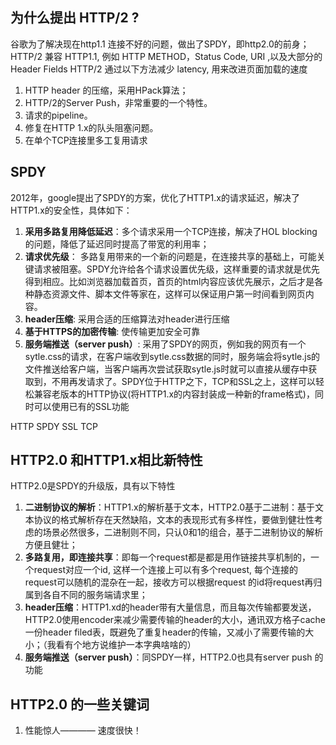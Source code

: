 ## 为什么提出 HTTP/2 ?

谷歌为了解决现在http1.1 连接不好的问题，做出了SPDY，即http2.0的前身；
HTTP/2 兼容 HTTP1.1, 例如 HTTP METHOD，Status Code, URI ,以及大部分的 Header Fields
HTTP/2 通过以下方法减少 latency, 用来改进页面加载的速度
1. HTTP header 的压缩，采用HPack算法；
2. HTTP/2的Server Push，非常重要的一个特性。
3. 请求的pipeline。
4. 修复在HTTP 1.x的队头阻塞问题。
5. 在单个TCP连接里多工复用请求

## SPDY

2012年，google提出了SPDY的方案，优化了HTTP1.x的请求延迟，解决了HTTP1.x的安全性，具体如下：
1. **采用多路复用降低延迟**：多个请求采用一个TCP连接，解决了HOL blocking的问题，降低了延迟同时提高了带宽的利用率；
2. **请求优先级**： 多路复用带来的一个新的问题是，在连接共享的基础上，可能关键请求被阻塞。SPDY允许给各个请求设置优先级，这样重要的请求就是优先得到相应。比如浏览器加载首页，首页的html内容应该优先展示，之后才是各种静态资源文件、脚本文件等家在，这样可以保证用户第一时间看到网页内容。
3. **header压缩**: 采用合适的压缩算法对header进行压缩
4. **基于HTTPS的加密传输**: 使传输更加安全可靠
5. **服务端推送（server push）**: 采用了SPDY的网页，例如我的网页有一个sytle.css的请求，在客户端收到sytle.css数据的同时，服务端会将sytle.js的文件推送给客户端，当客户端再次尝试获取sytle.js时就可以直接从缓存中获取到，不用再发请求了。SPDY位于HTTP之下，TCP和SSL之上，这样可以轻松兼容老版本的HTTP协议(将HTTP1.x的内容封装成一种新的frame格式)，同时可以使用已有的SSL功能


HTTP
SPDY
SSL
TCP




## HTTP2.0 和HTTP1.x相比新特性



HTTP2.0是SPDY的升级版，具有以下特性

1. **二进制协议的解析**：HTTP1.x的解析基于文本，HTTP2.0基于二进制：基于文本协议的格式解析存在天然缺陷，文本的表现形式有多样性，要做到健壮性考虑的场景必然很多，二进制则不同，只认0和1的组合，基于二进制协议的解析方便且健壮；
2. **多路复用，即连接共享**：即每一个request都是都是用作链接共享机制的，一个request对应一个id, 这样一个连接上可以有多个request, 每个连接的request可以随机的混杂在一起，接收方可以根据request 的id将request再归属到各自不同的服务端请求里；
3. **header压缩**：HTTP1.xd的header带有大量信息，而且每次传输都要发送，HTTP2.0使用encoder来减少需要传输的header的大小，通讯双方格子cache一份header filed表，既避免了重复header的传输，又减小了需要传输的大小；（我看有个地方说维护一本字典啥啥的）
4. **服务端推送（server push）**：同SPDY一样，HTTP2.0也具有server push 的功能


## HTTP2.0 的一些关键词
1. 性能惊人———— 速度很快！
